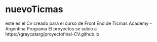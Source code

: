 # nuevoTicmas

este es el Cv creado para el curso de Front End de Ticmas Academy - Argentina Programa 
El proyectos  se subio a 
https://graycatarg/proyectofinal-CV.github.io



